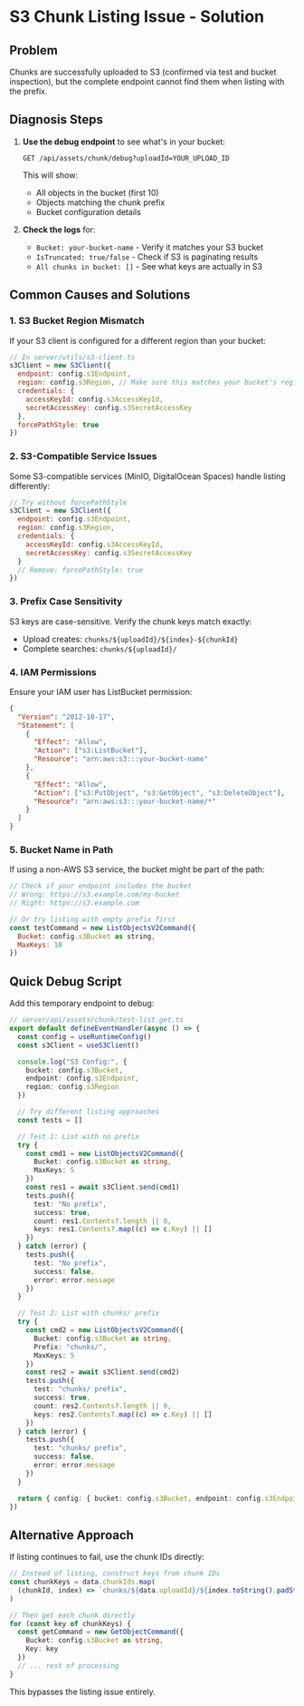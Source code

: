 # S3 Chunk Listing Issue - Solution

## Problem

Chunks are successfully uploaded to S3 (confirmed via test and bucket inspection), but the complete endpoint cannot find them when listing with the prefix.

## Diagnosis Steps

1. **Use the debug endpoint** to see what's in your bucket:

   ```
   GET /api/assets/chunk/debug?uploadId=YOUR_UPLOAD_ID
   ```

   This will show:

   - All objects in the bucket (first 10)
   - Objects matching the chunk prefix
   - Bucket configuration details

2. **Check the logs** for:
   - `Bucket: your-bucket-name` - Verify it matches your S3 bucket
   - `IsTruncated: true/false` - Check if S3 is paginating results
   - `All chunks in bucket: []` - See what keys are actually in S3

## Common Causes and Solutions

### 1. S3 Bucket Region Mismatch

If your S3 client is configured for a different region than your bucket:

```javascript
// In server/utils/s3-client.ts
s3Client = new S3Client({
  endpoint: config.s3Endpoint,
  region: config.s3Region, // Make sure this matches your bucket's region
  credentials: {
    accessKeyId: config.s3AccessKeyId,
    secretAccessKey: config.s3SecretAccessKey
  },
  forcePathStyle: true
})
```

### 2. S3-Compatible Service Issues

Some S3-compatible services (MinIO, DigitalOcean Spaces) handle listing differently:

```javascript
// Try without forcePathStyle
s3Client = new S3Client({
  endpoint: config.s3Endpoint,
  region: config.s3Region,
  credentials: {
    accessKeyId: config.s3AccessKeyId,
    secretAccessKey: config.s3SecretAccessKey
  }
  // Remove: forcePathStyle: true
})
```

### 3. Prefix Case Sensitivity

S3 keys are case-sensitive. Verify the chunk keys match exactly:

- Upload creates: `chunks/${uploadId}/${index}-${chunkId}`
- Complete searches: `chunks/${uploadId}/`

### 4. IAM Permissions

Ensure your IAM user has ListBucket permission:

```json
{
  "Version": "2012-10-17",
  "Statement": [
    {
      "Effect": "Allow",
      "Action": ["s3:ListBucket"],
      "Resource": "arn:aws:s3:::your-bucket-name"
    },
    {
      "Effect": "Allow",
      "Action": ["s3:PutObject", "s3:GetObject", "s3:DeleteObject"],
      "Resource": "arn:aws:s3:::your-bucket-name/*"
    }
  ]
}
```

### 5. Bucket Name in Path

If using a non-AWS S3 service, the bucket might be part of the path:

```javascript
// Check if your endpoint includes the bucket
// Wrong: https://s3.example.com/my-bucket
// Right: https://s3.example.com

// Or try listing with empty prefix first
const testCommand = new ListObjectsV2Command({
  Bucket: config.s3Bucket as string,
  MaxKeys: 10
})
```

## Quick Debug Script

Add this temporary endpoint to debug:

```typescript
// server/api/assets/chunk/test-list.get.ts
export default defineEventHandler(async () => {
  const config = useRuntimeConfig()
  const s3Client = useS3Client()

  console.log("S3 Config:", {
    bucket: config.s3Bucket,
    endpoint: config.s3Endpoint,
    region: config.s3Region
  })

  // Try different listing approaches
  const tests = []

  // Test 1: List with no prefix
  try {
    const cmd1 = new ListObjectsV2Command({
      Bucket: config.s3Bucket as string,
      MaxKeys: 5
    })
    const res1 = await s3Client.send(cmd1)
    tests.push({
      test: "No prefix",
      success: true,
      count: res1.Contents?.length || 0,
      keys: res1.Contents?.map((c) => c.Key) || []
    })
  } catch (error) {
    tests.push({
      test: "No prefix",
      success: false,
      error: error.message
    })
  }

  // Test 2: List with chunks/ prefix
  try {
    const cmd2 = new ListObjectsV2Command({
      Bucket: config.s3Bucket as string,
      Prefix: "chunks/",
      MaxKeys: 5
    })
    const res2 = await s3Client.send(cmd2)
    tests.push({
      test: "chunks/ prefix",
      success: true,
      count: res2.Contents?.length || 0,
      keys: res2.Contents?.map((c) => c.Key) || []
    })
  } catch (error) {
    tests.push({
      test: "chunks/ prefix",
      success: false,
      error: error.message
    })
  }

  return { config: { bucket: config.s3Bucket, endpoint: config.s3Endpoint }, tests }
})
```

## Alternative Approach

If listing continues to fail, use the chunk IDs directly:

```typescript
// Instead of listing, construct keys from chunk IDs
const chunkKeys = data.chunkIds.map(
  (chunkId, index) => `chunks/${data.uploadId}/${index.toString().padStart(6, "0")}-${chunkId}`
)

// Then get each chunk directly
for (const key of chunkKeys) {
  const getCommand = new GetObjectCommand({
    Bucket: config.s3Bucket as string,
    Key: key
  })
  // ... rest of processing
}
```

This bypasses the listing issue entirely.
